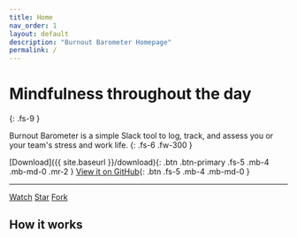 ```yaml
---
title: Home
nav_order: 1
layout: default
description: "Burnout Barometer Homepage"
permalink: /
---
```


# Mindfulness throughout the day  
{: .fs-9 }

Burnout Barometer is a simple Slack tool to log, track, and assess you or your
team's stress and work life.
{: .fs-6 .fw-300 }


[Download]({{ site.baseurl }}/download){: .btn .btn-primary .fs-5 .mb-4 .mb-md-0 .mr-2 } [View it on GitHub](https://github.com/ljvmiranda921/burnout-barometer){: .btn .fs-5 .mb-4 .mb-md-0 }

---


<a class="github-button" href="https://github.com/ljvmiranda921/burnout-barometer/subscription" data-icon="octicon-eye" data-size="large" data-show-count="true" aria-label="Watch ljvmiranda921/burnout-barometer on GitHub">Watch</a>
<a class="github-button" href="https://github.com/ljvmiranda921/burnout-barometer" data-icon="octicon-star" data-size="large" data-show-count="true" aria-label="Star ljvmiranda921/burnout-barometer on GitHub">Star</a>
<a class="github-button" href="https://github.com/ljvmiranda921/burnout-barometer/fork" data-icon="octicon-repo-forked" data-size="large" data-show-count="true" aria-label="Fork ljvmiranda921/burnout-barometer on GitHub">Fork</a>


## How it works

